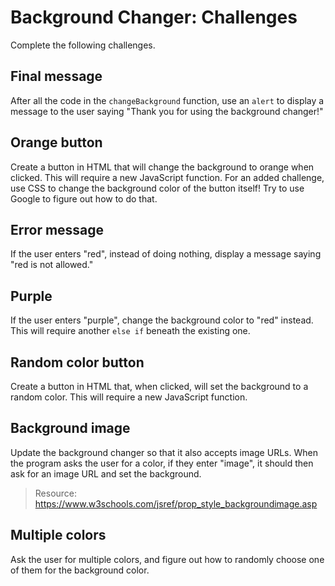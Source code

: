 # Background Changer: Challenges
Complete the following challenges.

## Final message
After all the code in the `changeBackground` function, use an `alert` to display a message to the user saying "Thank you for using the background changer!"

## Orange button
Create a button in HTML that will change the background to orange when clicked. This will require a new JavaScript function. For an added challenge, use CSS to change the background color of the button itself! Try to use Google to figure out how to do that.

## Error message
If the user enters "red", instead of doing nothing, display a message saying "red is not allowed."

## Purple
If the user enters "purple", change the background color to "red" instead. This will require another `else if` beneath the existing one.

## Random color button
Create a button in HTML that, when clicked, will set the background to a random color. This will require a new JavaScript function.

## Background image
Update the background changer so that it also accepts image URLs. When the program asks the user for a color, if they enter "image", it should then ask for an image URL and set the background.

>Resource: https://www.w3schools.com/jsref/prop_style_backgroundimage.asp

## Multiple colors
Ask the user for multiple colors, and figure out how to randomly choose one of them for the background color.